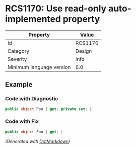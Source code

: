 # RCS1170: Use read\-only auto\-implemented property

| Property                 | Value   |
| ------------------------ | ------- |
| Id                       | RCS1170 |
| Category                 | Design  |
| Severity                 | Info    |
| Minimum language version | 6\.0    |

## Example

### Code with Diagnostic

```csharp
public object Foo { get; private set; }
```

### Code with Fix

```csharp
public object Foo { get; }
```


*\(Generated with [DotMarkdown](http://github.com/JosefPihrt/DotMarkdown)\)*